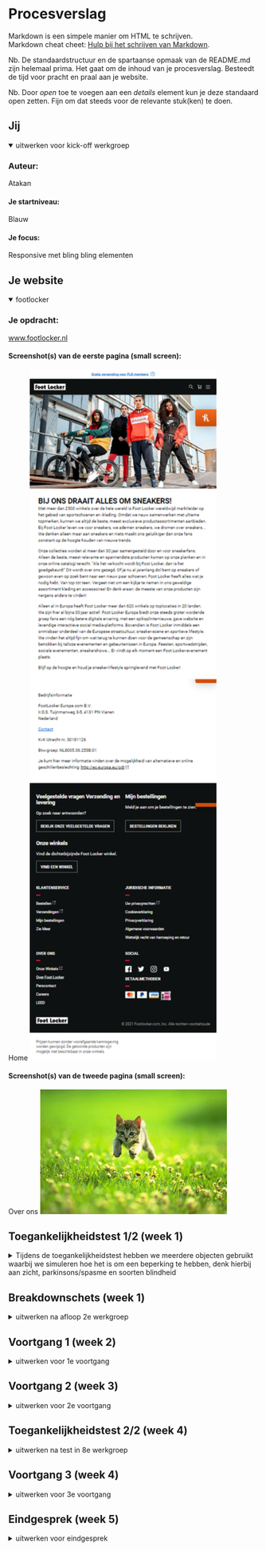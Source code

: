 # Procesverslag
Markdown is een simpele manier om HTML te schrijven.  
Markdown cheat cheet: [Hulp bij het schrijven van Markdown](https://github.com/adam-p/markdown-here/wiki/Markdown-Cheatsheet).

Nb. De standaardstructuur en de spartaanse opmaak van de README.md zijn helemaal prima. Het gaat om de inhoud van je procesverslag. Besteedt de tijd voor pracht en praal aan je website.

Nb. Door *open* toe te voegen aan een *details* element kun je deze standaard open zetten. Fijn om dat steeds voor de relevante stuk(ken) te doen.





## Jij

<details open>
  <summary>uitwerken voor kick-off werkgroep</summary>

  ### Auteur:
  Atakan

  #### Je startniveau:
  Blauw

  #### Je focus:
  Responsive met bling bling elementen
 
</details>





## Je website

<details open>
  <summary>footlocker</summary>

  ### Je opdracht:
  www.footlocker.nl

  #### Screenshot(s) van de eerste pagina (small screen): 
  Home
  <img src="readme-images/mobileFootlocker.png" width="375px" alt="omschrijving van de pagina">

  #### Screenshot(s) van de tweede pagina (small screen):
  Over ons 
  <img src="readme-images/dummy-plaatje.jpg" width="375px" alt="omschrijving van de pagina">
 
</details>



## Toegankelijkheidstest 1/2 (week 1)

<details>
  <summary>Tijdens de toegankelijkheidstest hebben we meerdere objecten gebruikt waarbij we simuleren hoe het is om een beperking te hebben, denk hierbij aan zicht, parkinsons/spasme en soorten blindheid</summary>

  ### Bevindingen
  Lijst met je bevindingen die in de test naar voren kwamen: Blinden en of slechtzienden hebben verschillende soorten resultaten: je kan bijvoorbeeld alleen op een klein punt focussen en ziet verder niks meer om je heen, De website van footlocker kan druk ervaren worden, dat maakt het voor slechtzienden heel erg lastig om te zien waar ze gebleven zijn er zijn veel images en secties.
  
  Parkinson/spasmes heb ik zelf niet gedaan maar dit heb ik geobserveert bij een klasgenoot, hieruit kan ik concluderen dat het vrijwel onmogelijk is dat iemand met zware parkinsons een website kan gebruiken.

  #### Screenreader
  Een screenreader leest de HTML structuur zodat een blind of slechtziend persoon makkelijker gebruik kan maken van computers en smartphones.
  Op de site van footlocker maakt goed gebruik van de screenreader echter is de site best druk en kan de gebruiker overbelast worden met veel audio en zal de user veel moeten tabben om te komen waar hij/zij hoort te zijn. Dit vond ik fijn om te kunnen gebruiken maar er zijn momenten geweest waarbij ik lekker door wilde gaan naar een ander gedeelte van de website, dat duurde te lang. Hiervoor kan je het skippen van bepaalde elementen wat toegankelijker maken.


  #### Muis en Toetsenbord 
  De website van footlocker heeft heel veel content, daarmee wil ik zeggen dat het moeilijk bij te houden is waar je bent. Iemand met concentratie problemen gaat snel de draad kwijtraken kwam ik achter. je bent hier dus ook veel tijd mee kwijt om erachter te komen waar je gebleven was footlocker heeft dan alleen de standaard instellingen als je bijvoorbeeld gaat tabben, daardoor valt het niet zo snel op en kan het nog langer duren.


  #### Motoriek (shocks, elastiekjes)
  Hier heb ik niet aan deelgenomen, echter wel geobserveerd. Voor de user is het onmogelijk om gebruik te maken van een telefoon op computer door de spasmes. veel kan je er niet aan doen, je kan users met parkinsons wel grotere buttons geven om een knop bijvoorbeeld makkelijker klikbaar te maken of goed gebruik maken van tabs en de states daarvan.


  #### Visueel (brillen, contrast, kleurenblind, dark/light). 
  Visuele beperkingen verschillen de een ziet een klein punt en verder niet, de ander is natuurlijk kleurenblind en sommige hebben zelfs een soort vlek in hun zicht.
  hiervoor moet je breed gaan nadenken voor iedereen. Tijdens de tests heb ik zelf ervaren dat het lastig is om een deel van je zicht niet meer te kunnen zien, ik ervaarde een tijd en verloor eigenlijk snel mijn concentratie. Op momenten dat ik me kon focussen kreeg ik het wel voor elkaar 


</details>



## Breakdownschets (week 1)

<details>
  <summary>uitwerken na afloop 2e werkgroep</summary>

  ### de hele pagina: 
  <img src="readme-images/tekening_homepage.jpg" width="375px" alt="breakdown van de hele pagina">

  ### dynamisch deel (bijv menu): 
  <img src="readme-images/tekening_hamburgerMenu.jpg" width="375px" alt="breakdown van een dynamisch deel">

  ### wellicht nog een dynamisch deel (bijv filter): 
  <img src="readme-images/tekening_responsive.jpg" width="375px" alt="breakdown van nog een dynamisch deel">

</details>





## Voortgang 1 (week 2)

<details>
  <summary>uitwerken voor 1e voortgang</summary>

  ### Stand van zaken
  overstappen van een all div naar sections en articles in combinatie met geen of weinig gebruik van classes en ids is een moeilijke overstap voor mij persoonlijk, ook   opletten op semantiek ervaar ik als lastig en zal hier verder naar vragen. Overigens zou ik meer willen weten over de responsiveness van een site.


  ### Agenda voor meeting
  Atakan Ekinci (niet alle groepleden waren aanwezig, daarom heb ik dit op eigen intiatief gedaan)
  VRAGEN:
  •Pas ik de juiste semantiek toe? Zo nee wat doe ik verkeerd en wat kan beter.
  •Hoe maak ik een website responive?
  •Hoe zorg ik ervoor dat een image veranderd op basis van van schermgrootte?
  ### Verslag van meeting
  hier na afloop snel de uitkomsten van de meeting vastleggen
  
  Tijdens de eerste meeting kwam ik er snel achter dat ik had moeten beginnen op kleine scherm, ik heb me aan de situatie aangepast en heb ontdekt dat ik media querys kan gebruiken op dit soort momenten. Wat betreft de semantiek heb ik geleerd dat ik een W3C controlle heb waarbij er gekeken word naar de semantiek in het programma waarin ik werk, dat ga ik proberen vaker te gebruiken. Vasilis heeft mij mooi uitgelegd dat ik  picture element moest opzoeken, dat heb ik gedaan en vond meteen het antwoord waar ik naar opzoek was.
  
  

</details>





## Voortgang 2 (week 3)

<details>
  <summary>uitwerken voor 2e voortgang</summary>

  ### Stand van zaken
  hier dit ging goed & dit was lastig (neem ook screenshots op van delen van je website en code)


  ### Agenda voor meeting
  samen met je groepje opstellen
  
  Voor het voortgangsgesprek van week 2 had ik verder geen vragen waarbij ik ergens vastliep, Mijn doel was om met Vasilis de code door te lopen en de website te checken op de functionaliteiten en responsiveness. Hier kreeg ik te horen dat ik goed bezig was, er verder geen commentaar was en dat ik zo lekker door moest blijven gaan.

  ### Verslag van meeting
  hier na afloop snel de uitkomsten van de meeting vastleggen
   
  Ik heb te horen gekregen dat ik goed bezig ben en dat ik zo door moet gaan, na afloop heb ik dat ook zeker gedaan.

</details>





## Toegankelijkheidstest 2/2 (week 4)

<details>
  <summary>uitwerken na test in 8e werkgroep</summary>

  ### Bevindingen
  Lijst met je bevindingen die in de test naar voren kwamen (geef ook aan wat er verbeterd is):

  #### Screenreader
  De sreenreader functie doet het op de website van footlocker naar behoren, je krijgt te horen op welk bepaalt punt je heen gaat veel alternatieve teksten zodat niet denkt "waar ben ik nou". Dit heb ik ook aangehouden in mijn site en functioneert net als op de website van footlocker. Echter word er op de site van footlocker te veel gebruik gemaakt van divjes, dit kan ervoor zorgen dat er op onlogische wijze doorheen word gelezen!
Eventuele oplossing: Als je geen interesse hebt in bepaalde elementen maar die gedwongen toch moet doorgaan kan je eventueel ervoor zorgen dat onrelevante of de minstbelangrijke onderdelen overgeslagen worden.


  #### Muis en Toetsenbord 
  Het gebruik van de muis en toetsenbord per beperking verschilt enorm, als je slechtziend bent of kleurenblind kan je bijvoorbeeld nog een formulier invullen of         navigeren door de site. Met een motorieke beperking bleef dit wel lastig. Ik heb mij ook voorgenomen om meer nadruk te leggen op het tabben door mijn site heen zodat   de gebruiker in iedergeval duidelijk kan zien waar hij/zij is.


  #### Motoriek (shocks, elastiekjes)
  Ik heb bij deze test de elastiekjes gebruikt op mobile en desktop, hieruit blijkt dat het moeilijker is te gebruiken met een trackpad. Trackpads maken gebruik van     shortcuts met meerdere vingers bijvoorbeeld 2 vingers kan je gebruiken om te scrollen, Het kwam vaak voor dat ik in conflict was met de trackpad. Op mobile was het     gebruik fijn en werkte alles naar behoren.


  #### Visueel (brillen, contrast, kleurenblind, dark/light). 
  Door het gebruik van brillen kwam ik op het zelfde probleem wat footlocker heeft, tekst linkjes en klikbare images moeten nog duidelijker zijn. In de huidige staat     moet hier nog aan gewerkt worden.

</details>





## Voortgang 3 (week 4)

<details>
  <summary>uitwerken voor 3e voortgang</summary>

  ### Stand van zaken
  hier dit ging goed & dit was lastig (neem ook screenshots op van delen van je website en code)
  

  ### Agenda voor meeting
  samen met je groepje opstellen
  VRAGEN:
  •Geen
  
  bij het laatste gesprek was ik op gang en had verder geen vragen, de vragen die ik had heb ik gesteld in de les aan de student assistenten. De vraag ging               voornamelijk over hoe je dark en night mode kan toepassen op basis van je systeem voorkeur. ik wilde bij het voortgangs gesprek verder werken en als ik ergens         vastliep dan vragen te stellen.
  
  ### Verslag van meeting
  hier na afloop snel de uitkomsten van de meeting vastleggen
  
  Ik heb verder gewerkt aan bepaalde states om nadruk te leggen op users die gebruik maken van tab en afhankelijk zijn van button states.

</details>





## Eindgesprek (week 5)

<details>
  <summary>uitwerken voor eindgesprek</summary>

  ### Je uitkomst - karakteristiek screenshots:
  <img src="readme-images/dummy-plaatje.jpg" width="375px" alt="uitomst opdracht 1">
   Korte omschrijving met plaatjes
  •Mijzelf anders te laten denken dan alleen divjes, 
  •Het toepasselijk gebruiken van classes,
  •Knokken om te coderen, het gewoon doen en niet te zeuren.
  •HEEL VEEL VREUGDE IN MOMENTEN ALS ALLES LUKTE!!!!!

  ### Dit ging goed/Heb ik geleerd: 
  <!-- Wat ging er goed -->
  Korte omschrijving met plaatjes
  •Mijzelf anders te laten denken dan alleen divjes, 
  •Het toepasselijk gebruiken van classes,
  •Knokken om te coderen, het gewoon doen en niet te zeuren.
  •HEEL VEEL VREUGDE IN MOMENTEN ALS ALLES LUKTE!!!!!
  <details>
    
     ### Dit heb ik geleerd
    •Media querys 
    <img src="readme-images/media query.jpg" width="375px" alt="top">
    •Picture element<img src="readme-images/picture-element.JPG" >
    •Dropdown menu <img src="readme-images/dropdownopen.JPG" >
      <img src="readme-images/dropdownclosed.JPG" alt="top">
    •Day & night mode <img src="readme-images/daynightmode_varcolor.JPG" width="375px">
    •Var colors <img src="readme-images/daynightmode_varcolor.JPG" width="375px">
    •Forms <img src="readme-images/form.JPG" width="375px" alt="top">
    •Errors voorkomen dmv W3C validation in het programma
    •NOG MEEER BUTTON STATES, GOOD STUFF!!!!
    </details>
  


  ### Dit was lastig/Is niet gelukt:
   <!-- Wat was lastig -->
    •	De footer van footlocker is nogal druk, het heeft meerdere buttons en kopjes. Dit wilde ik ook namaken maar door tijdsdruk heb ik ervoor gekozen om het simpel te houden met de informatie die er in moet staan.
    •	Forms toepassen, in een form de button een link geven werkt heel anders dan bijvoorbeeld een list item in de nav, Ik ben wel blij dat het uiteindelijk is gelukt.
    •	Het maken van de hamburger menu bleek lastiger dan ik dacht, en ben er nog steeds bang voor(java & css).
    • Desondanks dat het gelukt is had ik aan het begin wel moeite met de media querys, door het vaker toe te passen begon ik het duidelijker te vinden.

  
   <!-- Wat was niet gelukt -->
    •Searchbar, sommige onderdelen had ik onderschat vooralsnog wilde ik het proberen om bling bling en responsive te combineren
    •Betere vormgeving, ik moet de situatie soms accepteren voor wat het is. Als iets goed genoeg is wil ik het alsnog verbeteren, dit werkt averechts.
    •Meer gebruik van javascript, Het is iets waar ik alsnog lastig blijf vinden. Soms heb ik een gaaf idee en blijkt dat te complex te zijn voor mijn doen, daar maak      ik dan de keuze om dat te laten liggen omdat het te lang gaat duren en ga naar andere oplossingen/opties zoeken om een soortgelijk resultaat te behalen
    •Skip to main content
  <img src="readme-images/form.jpg" width="375px" alt="bummer">
</details>





## Bronnenlijst

<details open>
  <summary>continu bijhouden terwijl je werkt</summary>
      Voor alle fotos: https://www.footlocker.nl/
      Groene vink op de verassings page: https://commons.wikimedia.org/wiki/File:Eo_circle_green_checkmark.svg
      Day/night mode: https://developer.mozilla.org/en-US/docs/Web/CSS/@media/prefers-color-scheme (met hulp van de student assistent)
      Form > button linken: https://www.w3docs.com/snippets/html/how-to-create-an-html-button-that-acts-like-a-link.html
      Media query: https://www.w3schools.com/css/css_rwd_mediaqueries.asp (met hulp van de student assistent)
      flexbox froggy: https://flexboxfroggy.com/#nl (om flexbox beter te kunnen snappen)
      Animatie https://www.w3schools.com/css/css3_2dtransforms.asp (denk bijvoorbeeld aan skewY en TransformY)
      Opdrachten die op DLO stonden met informeren over vormgeving binnen css: https://dlo.mijnhva.nl/d2l/le/content/437097/Home
</details>
